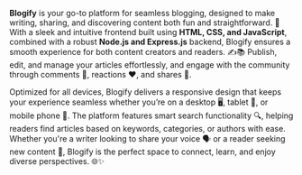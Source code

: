

**Blogify** is your go-to platform for seamless blogging, designed to make writing, sharing, and discovering content both fun and straightforward. 🌟 With a sleek and intuitive frontend built using **HTML, CSS, and JavaScript**, combined with a robust **Node.js and Express.js** backend, Blogify ensures a smooth experience for both content creators and readers. ✍️📚 Publish, edit, and manage your articles effortlessly, and engage with the community through comments 💬, reactions ❤️, and shares 🔁.

Optimized for all devices, Blogify delivers a responsive design that keeps your experience seamless whether you’re on a desktop 🖥️, tablet 📱, or mobile phone 🤳. The platform features smart search functionality 🔍, helping readers find articles based on keywords, categories, or authors with ease. Whether you're a writer looking to share your voice 🗣️ or a reader seeking new content 📖, Blogify is the perfect space to connect, learn, and enjoy diverse perspectives. 🌐✨



 
 
